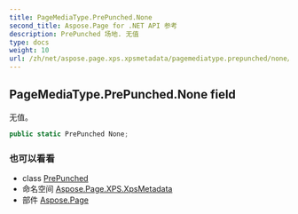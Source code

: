 ```yaml
---
title: PageMediaType.PrePunched.None
second_title: Aspose.Page for .NET API 参考
description: PrePunched 场地. 无值
type: docs
weight: 10
url: /zh/net/aspose.page.xps.xpsmetadata/pagemediatype.prepunched/none/
---
```

## PageMediaType.PrePunched.None field

无值。

```csharp
public static PrePunched None;
```

### 也可以看看

* class [PrePunched](../)
* 命名空间 [Aspose.Page.XPS.XpsMetadata](../../pagemediatype.prepunched/)
* 部件 [Aspose.Page](../../../)



